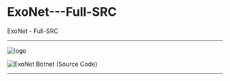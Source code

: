 # ExoNet---Full-SRC
ExoNet - Full-SRC

** **

![logo](https://user-images.githubusercontent.com/74623428/149594628-9f3657fa-b593-46dd-8ee2-2438920dd4cb.png)

![ExoNet Botnet (Source Code)](https://user-images.githubusercontent.com/74623428/149594617-474cad15-40b3-4920-a98d-73ba506d23c7.png)

** **
